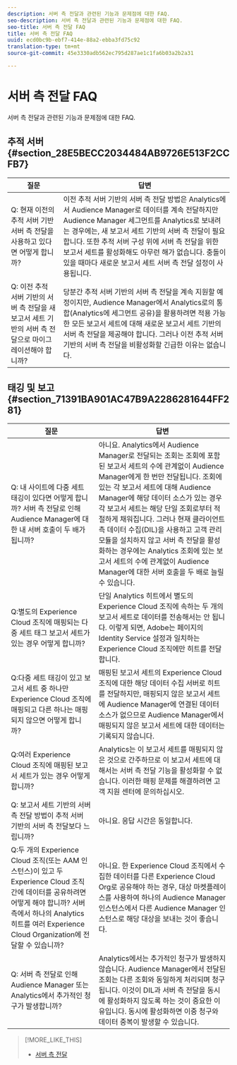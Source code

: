 ```yaml
---
description: 서버 측 전달과 관련된 기능과 문제점에 대한 FAQ.
seo-description: 서버 측 전달과 관련된 기능과 문제점에 대한 FAQ.
seo-title: 서버 측 전달 FAQ
title: 서버 측 전달 FAQ
uuid: ecd0bc9b-ebf7-414e-88a2-ebba3fd75c92
translation-type: tm+mt
source-git-commit: 45e3330adb562ec795d287ae1c1fa6b03a2b2a31

---
```



# 서버 측 전달 FAQ

서버 측 전달과 관련된 기능과 문제점에 대한 FAQ.

## 추적 서버 {#section_28E5BECC2034484AB9726E513F2CCFB7}

| 질문 | 답변 |
|--- |--- |
| Q: 현재 이전의 추적 서버 기반 서버 측 전달을 사용하고 있다면 어떻게 합니까? | 이전 추적 서버 기반의 서버 측 전달 방법은 Analytics에서 Audience Manager로 데이터를 계속 전달하지만 Audience Manager 세그먼트를 Analytics로 보내려는 경우에는, 새 보고서 세트 기반의 서버 측 전달이 필요합니다. 또한 추적 서버 구성 위에 서버 측 전달을 위한 보고서 세트를 활성화해도 아무런 해가 없습니다. 충돌이 있을 때마다 새로운 보고서 세트 서버 측 전달 설정이 사용됩니다. |
| Q: 이전 추적 서버 기반의 서버 측 전달을 새 보고서 세트 기반의 서버 측 전달으로 마이그레이션해야 합니까? | 당분간 추적 서버 기반의 서버 측 전달을 계속 지원할 예정이지만, Audience Manager에서 Analytics로의 통합(Analytics에 세그먼트 공유)을 활용하려면 적용 가능한 모든 보고서 세트에 대해 새로운 보고서 세트 기반의 서버 측 전달을 제공해야 합니다. 그러나 이전 추적 서버 기반의 서버 측 전달을 비활성화할 긴급한 이유는 없습니다. |

## 태깅 및 보고 {#section_71391BA901AC47B9A2286281644FF281}

| 질문 | 답변 |
|--- |--- |
| Q: 내 사이트에 다중 세트 태깅이 있다면 어떻게 합니까? 서버 측 전달로 인해 Audience Manager에 대한 내 서버 호출이 두 배가 됩니까? | 아니요. Analytics에서 Audience Manager로 전달되는 조회는 조회에 포함된 보고서 세트의 수에 관계없이 Audience Manager에게 한 번만 전달됩니다. 조회에 있는 각 보고서 세트에 대해 Audience Manager에 해당 데이터 소스가 있는 경우 각 보고서 세트는 해당 단일 조회로부터 적절하게 채워집니다.  그러나 현재 클라이언트 측 데이터 수집(DIL)을 사용하고 고객 관리 모듈을 설치하지 않고 서버 측 전달을 활성화하는 경우에는 Analytics 조회에 있는 보고서 세트의 수에 관계없이 Audience Manager에 대한 서버 호출을 두 배로 늘릴 수 있습니다. |
| Q:별도의 Experience Cloud 조직에 매핑되는 다중 세트 태그 보고서 세트가 있는 경우 어떻게 합니까? | 단일 Analytics 히트에서 별도의 Experience Cloud 조직에 속하는 두 개의 보고서 세트로 데이터를 전송해서는 안 됩니다. 이렇게 되면, Adobe는 페이지의 Identity Service 설정과 일치하는 Experience Cloud 조직에만 히트를 전달합니다. |
| Q:다중 세트 태깅이 있고 보고서 세트 중 하나만 Experience Cloud 조직에 매핑되고 다른 하나는 매핑되지 않으면 어떻게 합니까? | 매핑된 보고서 세트의 Experience Cloud 조직에 대한 해당 데이터 수집 서버로 히트를 전달하지만, 매핑되지 않은 보고서 세트에 Audience Manager에 연결된 데이터 소스가 없으므로 Audience Manager에서 매핑되지 않은 보고서 세트에 대한 데이터는 기록되지 않습니다. |
| Q:여러 Experience Cloud 조직에 매핑된 보고서 세트가 있는 경우 어떻게 합니까? | Analytics는 이 보고서 세트를 매핑되지 않은 것으로 간주하므로 이 보고서 세트에 대해서는 서버 측 전달 기능을 활성화할 수 없습니다. 이러한 매핑 문제를 해결하려면 고객 지원 센터에 문의하십시오. |
| Q: 보고서 세트 기반의 서버 측 전달 방법이 추적 서버 기반의 서버 측 전달보다 느립니까? | 아니요. 응답 시간은 동일합니다. |
| Q:두 개의 Experience Cloud 조직(또는 AAM 인스턴스)이 있고 두 Experience Cloud 조직 간에 데이터를 공유하려면 어떻게 해야 합니까? 서버 측에서 하나의 Analytics 히트를 여러 Experience Cloud Organization에 전달할 수 있습니까? | 아니요. 한 Experience Cloud 조직에서 수집한 데이터를 다른 Experience Cloud Org로 공유해야 하는 경우, 대상 마켓플레이스를 사용하여 하나의 Audience Manager 인스턴스에서 다른 Audience Manager 인스턴스로 해당 대상을 보내는 것이 좋습니다. |
| Q: 서버 측 전달로 인해 Audience Manager 또는 Analytics에서 추가적인 청구가 발생합니까? | Analytics에서는 추가적인 청구가 발생하지 않습니다. Audience Manager에서 전달된 조회는 다른 조회와 동일하게 처리되며 청구됩니다.  이것이 DIL과 서버 측 전달을 동시에 활성화하지 않도록 하는 것이 중요한 이유입니다. 동시에 활성화하면 이중 청구와 데이터 중복이 발생할 수 있습니다. |

>[!MORE_LIKE_THIS]
>
>* [서버 측 전달](/help/admin/admin/c-server-side-forwarding/ssf.md)

